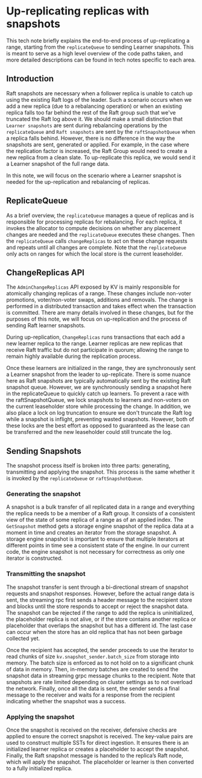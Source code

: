 # Up-replicating replicas with snapshots

This tech note briefly explains the end-to-end process of up-replicating a range, starting from the `replicateQueue` to
sending Learner snapshots. This is meant to serve as a high level overview of the code paths taken, and more detailed
descriptions can be found in tech notes specific to each area.

## Introduction

Raft snapshots are necessary when a follower replica is unable to catch up using the existing Raft logs of the leader.
Such a scenario occurs when we add a new replica (due to a rebalancing operation) or when an existing replica falls too
far behind the rest of the Raft group such that we've truncated the Raft log above it. We should make a small
distinction that `Learner snapshots` are sent during rebalancing operations by the `replicateQueue` and `Raft snapshots`
are sent by the `raftSnapshotQueue` when a replica falls behind. However, there is no difference in the way the snapshots are sent,
generated or applied. For example, in the case where the replication factor is increased, the Raft Group would need to
create a new replica from a clean slate. To up-replicate this replica, we would send it a Learner snapshot of the full
range data.

In this note, we will focus on the scenario where a Learner snapshot is needed for the up-replication and rebalancing of
replicas.

## ReplicateQueue

As a brief overview, the `replicateQueue` manages a queue of replicas and is responsible for processing replicas for
rebalancing. For each replica, it invokes the allocator to compute decisions on whether any placement changes are needed
and the `replicateQueue` executes these changes. Then the `replicateQueue` calls `changeReplicas` to act on these change requests and
repeats until all changes are complete. Note that the `replicateQueue` only acts on ranges for which the local store is
the current leaseholder.

## ChangeReplicas API

The `AdminChangeReplicas` API exposed by KV is mainly responsible for atomically changing replicas of a range. These
changes include non-voter promotions, voter/non-voter swaps, additions and removals. The change is performed in a
distributed transaction and takes effect when the transaction is committed. There are many details involved in these
changes, but for the purposes of this note, we will focus on up-replication and the process of sending Raft learner
snapshots.

During up-replication, `ChangeReplicas` runs transactions that each add a new learner replica to the range. Learner
replicas are new replicas that receive Raft traffic but do not participate in quorum; allowing the range to remain
highly available during the replication process.

Once these learners are initialized in the range, they are synchronously sent a Learner snapshot from the leader to
up-replicate. There is some nuance here as Raft snapshots are typically automatically sent by the existing Raft snapshot
queue. However, we are synchronously sending a snapshot here in the replicateQueue to quickly catch up learners. To
prevent a race with the raftSnapshotQueue, we lock snapshots to learners and non-voters on the current leaseholder store
while processing the change. In addition, we also place a lock on log truncation to ensure we don't truncate the Raft
log while a snapshot is inflight, preventing wasted snapshots. However, both of these locks are the best effort as opposed to guaranteed as the lease
can be transferred and the new leaseholder could still truncate the log.

## Sending Snapshots

The snapshot process itself is broken into three parts: generating, transmitting and applying the snapshot. This process
is the same whether it is invoked by the `replicateQueue` or `raftSnapshotQueue`.

### Generating the snapshot

A snapshot is a bulk transfer of all replicated data in a range and everything the replica needs to be a member of a
Raft group. It consists of a consistent view of the state of some replica of a range as of an applied index. The
`GetSnapshot` method gets a storage engine snapshot of the replica data at a moment in time and creates an iterator from
the storage snapshot. A storage engine snapshot is important to ensure that multiple iterators at different points in
time see a consistent state of the engine. In our current code, the engine snapshot is not necessary for correctness as
only one iterator is constructed.

### Transmitting the snapshot

The snapshot transfer is sent through a bi-directional stream of snapshot requests and snapshot responses. However,
before the actual range data is sent, the streaming rpc first sends a header message to the recipient store and blocks
until the store responds to accept or reject the snapshot data. The snapshot can be rejected if the range to add the
replica is uninitialized, the placeholder replica is not alive, or if the store contains another replica or placeholder
that overlaps the snapshot but has a different id. The last case can occur when the store has an old replica that has
not been garbage collected yet.

Once the recipient has accepted, the sender proceeds to use the iterator to read chunks of
size `kv.snapshot_sender.batch_size` from storage into memory. The batch size is enforced as to not hold on to a
significant chunk of data in memory. Then, in-memory batches are created to send the snapshot data in streaming grpc
message chunks to the recipient. Note that snapshots are rate limited depending on cluster settings as to not overload
the network. Finally, once all the data is sent, the sender sends a final message to the receiver and waits for a
response from the recipient indicating whether the snapshot was a success.

### Applying the snapshot

Once the snapshot is received on the receiver, defensive checks are applied to ensure the correct snapshot is received.
The key-value pairs are used to construct multiple SSTs for direct ingestion. It ensures there is an initialized learner
replica or creates a placeholder to accept the snapshot. Finally, the Raft snapshot message is handed to the replica’s
Raft node, which will apply the snapshot. The placeholder or learner is then converted to a fully initialized replica. 
